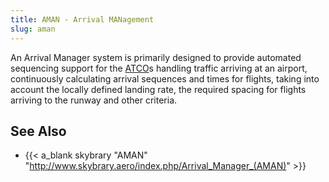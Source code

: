 ```yaml
---
title: AMAN - Arrival MANagement
slug: aman
---
```


An Arrival Manager system is primarily designed to provide automated sequencing
support for the [ATCO](atco.md)s handling traffic arriving at an airport, continuously calculating
arrival sequences and times for flights, taking into account the locally defined landing rate,
the required spacing for flights arriving to the runway and other criteria.


## See Also

* {{< a_blank skybrary "AMAN" "http://www.skybrary.aero/index.php/Arrival_Manager_(AMAN)" >}}
